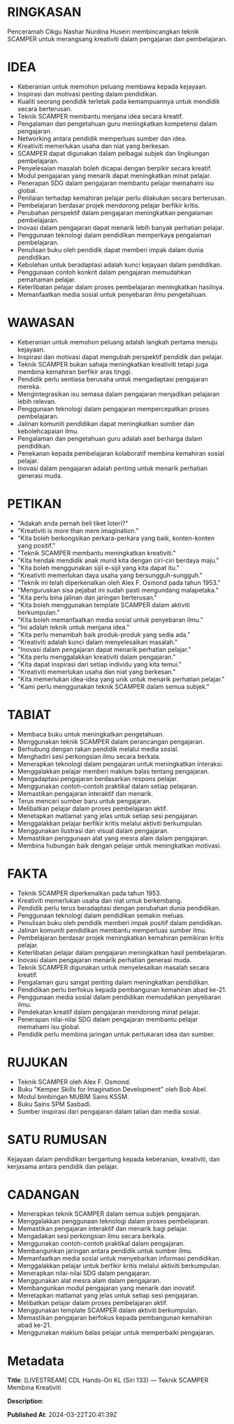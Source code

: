 # RINGKASAN
Penceramah Cikgu Nashar Nurdina Husein membincangkan teknik SCAMPER untuk merangsang kreativiti dalam pengajaran dan pembelajaran.

# IDEA
- Keberanian untuk memohon peluang membawa kepada kejayaan.
- Inspirasi dan motivasi penting dalam pendidikan.
- Kualiti seorang pendidik terletak pada kemampuannya untuk mendidik secara berterusan.
- Teknik SCAMPER membantu menjana idea secara kreatif.
- Pengalaman dan pengetahuan guru meningkatkan kompetensi dalam pengajaran.
- Networking antara pendidik memperluas sumber dan idea.
- Kreativiti memerlukan usaha dan niat yang berkesan.
- SCAMPER dapat digunakan dalam pelbagai subjek dan lingkungan pembelajaran.
- Penyelesaian masalah boleh dicapai dengan berpikir secara kreatif.
- Modul pengajaran yang menarik dapat meningkatkan minat pelajar.
- Penerapan SDG dalam pengajaran membantu pelajar memahami isu global.
- Penilaian terhadap kemahiran pelajar perlu dilakukan secara berterusan.
- Pembelajaran berdasar projek mendorong pelajar berfikir kritis.
- Perubahan perspektif dalam pengajaran meningkatkan pengalaman pembelajaran.
- Inovasi dalam pengajaran dapat menarik lebih banyak perhatian pelajar.
- Penggunaan teknologi dalam pendidikan memperkaya pengalaman pembelajaran.
- Penulisan buku oleh pendidik dapat memberi impak dalam dunia pendidikan.
- Kebolehan untuk beradaptasi adalah kunci kejayaan dalam pendidikan.
- Penggunaan contoh konkrit dalam pengajaran memudahkan pemahaman pelajar.
- Keterlibatan pelajar dalam proses pembelajaran meningkatkan hasilnya.
- Memanfaatkan media sosial untuk penyebaran ilmu pengetahuan.

# WAWASAN
- Keberanian untuk memohon peluang adalah langkah pertama menuju kejayaan.
- Inspirasi dan motivasi dapat mengubah perspektif pendidik dan pelajar.
- Teknik SCAMPER bukan sahaja meningkatkan kreativiti tetapi juga membina kemahiran berfikir aras tinggi.
- Pendidik perlu sentiasa berusaha untuk mengadaptasi pengajaran mereka.
- Mengintegrasikan isu semasa dalam pengajaran menjadikan pelajaran lebih relevan.
- Penggunaan teknologi dalam pengajaran mempercepatkan proses pembelajaran.
- Jalinan komuniti pendidikan dapat meningkatkan sumber dan kebolehcapaian ilmu.
- Pengalaman dan pengetahuan guru adalah aset berharga dalam pendidikan.
- Penekanan kepada pembelajaran kolaboratif membina kemahiran sosial pelajar.
- Inovasi dalam pengajaran adalah penting untuk menarik perhatian generasi muda.

# PETIKAN
- "Adakah anda pernah beli tiket loteri?"
- "Kreativiti is more than mere imagination."
- "Kita boleh berkongsikan perkara-perkara yang baik, konten-konten yang positif."
- "Teknik SCAMPER membantu meningkatkan kreativiti."
- "Kita hendak mendidik anak murid kita dengan ciri-ciri berdaya maju."
- "Kita boleh menggunakan sijil e-sijil yang kita dapat itu."
- "Kreativiti memerlukan daya usaha yang bersungguh-sungguh."
- "Teknik ini telah diperkenalkan oleh Alex F. Osmond pada tahun 1953."
- "Menguruskan sisa pejabat ini sudah pasti mengundang malapetaka."
- "Kita perlu bina jalinan dan jaringan berterusan."
- "Kita boleh menggunakan template SCAMPER dalam aktiviti berkumpulan."
- "Kita boleh memanfaatkan media sosial untuk penyebaran ilmu."
- "Ini adalah teknik untuk menjana idea."
- "Kita perlu menambah baik produk-produk yang sedia ada."
- "Kreativiti adalah kunci dalam menyelesaikan masalah."
- "Inovasi dalam pengajaran dapat menarik perhatian pelajar."
- "Kita perlu menggalakkan kreativiti dalam pengajaran."
- "Kita dapat inspirasi dari setiap individu yang kita temui."
- "Kreativiti memerlukan usaha dan niat yang berkesan."
- "Kita memerlukan idea-idea yang unik untuk menarik perhatian pelajar."
- "Kami perlu menggunakan teknik SCAMPER dalam semua subjek."

# TABIAT
- Membaca buku untuk meningkatkan pengetahuan.
- Menggunakan teknik SCAMPER dalam perancangan pengajaran.
- Berhubung dengan rakan pendidik melalui media sosial.
- Menghadiri sesi perkongsian ilmu secara berkala.
- Menerapkan teknologi dalam pengajaran untuk meningkatkan interaksi.
- Menggalakkan pelajar memberi maklum balas tentang pengajaran.
- Mengadaptasi pengajaran berdasarkan respons pelajar.
- Menggunakan contoh-contoh praktikal dalam setiap pelajaran.
- Memastikan pengajaran interaktif dan menarik.
- Terus mencari sumber baru untuk pengajaran.
- Melibatkan pelajar dalam proses pembelajaran aktif.
- Menetapkan matlamat yang jelas untuk setiap sesi pengajaran.
- Menggalakkan pelajar berfikir kritis melalui aktiviti berkumpulan.
- Menggunakan ilustrasi dan visual dalam pengajaran.
- Memastikan penggunaan alat yang mesra alam dalam pengajaran.
- Membina hubungan baik dengan pelajar untuk meningkatkan motivasi.

# FAKTA
- Teknik SCAMPER diperkenalkan pada tahun 1953.
- Kreativiti memerlukan usaha dan niat untuk berkembang.
- Pendidik perlu terus beradaptasi dengan perubahan dunia pendidikan.
- Penggunaan teknologi dalam pendidikan semakin meluas.
- Penulisan buku oleh pendidik memberi impak positif dalam pendidikan.
- Jalinan komuniti pendidikan membantu memperluas sumber ilmu.
- Pembelajaran berdasar projek meningkatkan kemahiran pemikiran kritis pelajar.
- Keterlibatan pelajar dalam pengajaran meningkatkan hasil pembelajaran.
- Inovasi dalam pengajaran menarik perhatian generasi muda.
- Teknik SCAMPER digunakan untuk menyelesaikan masalah secara kreatif.
- Pengalaman guru sangat penting dalam meningkatkan pendidikan.
- Pendidikan perlu berfokus kepada pembangunan kemahiran abad ke-21.
- Penggunaan media sosial dalam pendidikan memudahkan penyebaran ilmu.
- Pendekatan kreatif dalam pengajaran mendorong minat pelajar.
- Penerapan nilai-nilai SDG dalam pengajaran membantu pelajar memahami isu global.
- Pendidik perlu membina jaringan untuk pertukaran idea dan sumber.

# RUJUKAN
- Teknik SCAMPER oleh Alex F. Osmond.
- Buku "Kemper Skills for Imagination Development" oleh Bob Abel.
- Modul bimbingan MUBIM Sains KSSM.
- Buku Sains SPM Sasbadi.
- Sumber inspirasi dari pengajaran dalam talian dan media sosial.

# SATU RUMUSAN
Kejayaan dalam pendidikan bergantung kepada keberanian, kreativiti, dan kerjasama antara pendidik dan pelajar.

# CADANGAN
- Menerapkan teknik SCAMPER dalam semua subjek pengajaran.
- Menggalakkan penggunaan teknologi dalam proses pembelajaran.
- Memastikan pengajaran interaktif dan menarik bagi pelajar.
- Mengadakan sesi perkongsian ilmu secara berkala.
- Menggunakan contoh-contoh praktikal dalam pengajaran.
- Membangunkan jaringan antara pendidik untuk sumber ilmu.
- Memanfaatkan media sosial untuk menyebarkan informasi pendidikan.
- Menggalakkan pelajar untuk berfikir kritis melalui aktiviti berkumpulan.
- Menerapkan nilai-nilai SDG dalam pengajaran.
- Menggunakan alat mesra alam dalam pengajaran.
- Membangunkan modul pengajaran yang menarik dan inovatif.
- Menetapkan matlamat yang jelas untuk setiap sesi pengajaran.
- Melibatkan pelajar dalam proses pembelajaran aktif.
- Menggunakan template SCAMPER dalam aktiviti berkumpulan.
- Memastikan pengajaran berfokus kepada pembangunan kemahiran abad ke-21.
- Menggunakan maklum balas pelajar untuk memperbaiki pengajaran.

# Metadata
**Title**: [LIVESTREAM] CDL Hands-On KL (Siri 133) — Teknik SCAMPER Membina Kreativiti

**Description**: 

**Published At**: 2024-03-22T20:41:39Z